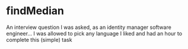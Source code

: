 # findMedian

An interview question I was asked, as an identity manager software engineer...
I was allowed to pick any language I liked and had an hour to complete this (simple) task

